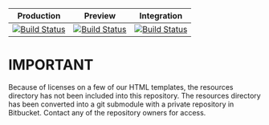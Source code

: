 | Production | Preview | Integration |
| ---------- | ------- | ----------- |
| [![Build Status](https://travis-ci.org/DavisCSClub/Main-Website.svg?branch=production)](https://travis-ci.org/DavisCSClub/Main-Website) | [![Build Status](https://travis-ci.org/DavisCSClub/Main-Website.svg?branch=preview)](https://travis-ci.org/DavisCSClub/Main-Website) | [![Build Status](https://travis-ci.org/DavisCSClub/Main-Website.svg?branch=integration)](https://travis-ci.org/DavisCSClub/Main-Website) |

# IMPORTANT

Because of licenses on a few of our HTML templates, the resources directory has not been included into this repository. The resources directory has been converted into a git submodule with a private repository in Bitbucket. Contact any of the repository owners for access.
